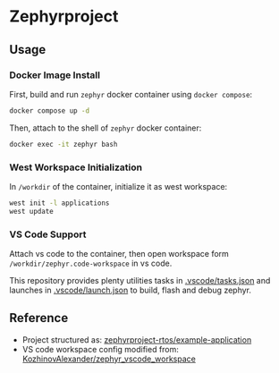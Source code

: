 # Zephyrproject

## Usage

### Docker Image Install

First, build and run `zephyr` docker container using `docker compose`:

```bash
docker compose up -d
```

Then, attach to the shell of `zephyr` docker container:

```bash
docker exec -it zephyr bash
```

### West Workspace Initialization

In `/workdir` of the container, initialize it as west workspace:

```bash
west init -l applications
west update
```

### VS Code Support

Attach vs code to the container, then open workspace form `/workdir/zephyr.code-workspace` in vs code.

This repository provides plenty utilities tasks in [.vscode/tasks.json](.vscode/tasks.json) and launches in [.vscode/launch.json](.vscode/launch.json) to build, flash and debug zephyr.

## Reference
- Project structured as: [zephyrproject-rtos/example-application](https://github.com/zephyrproject-rtos/example-application)
- VS code workspace config modified from: [KozhinovAlexander/zephyr_vscode_workspace](https://github.com/KozhinovAlexander/zephyr_vscode_workspace)
